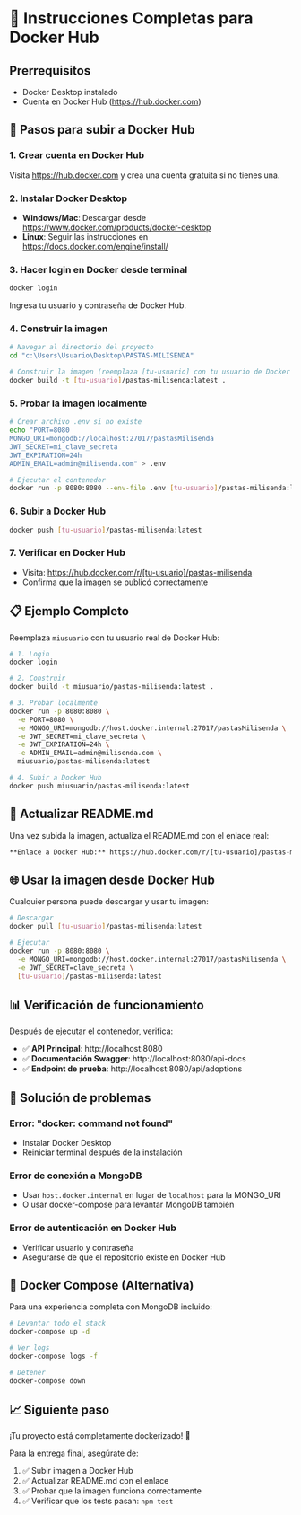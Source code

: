 # 🐳 Instrucciones Completas para Docker Hub

## Prerrequisitos
- Docker Desktop instalado
- Cuenta en Docker Hub (https://hub.docker.com)

## 🚀 Pasos para subir a Docker Hub

### 1. Crear cuenta en Docker Hub
Visita https://hub.docker.com y crea una cuenta gratuita si no tienes una.

### 2. Instalar Docker Desktop
- **Windows/Mac**: Descargar desde https://www.docker.com/products/docker-desktop
- **Linux**: Seguir las instrucciones en https://docs.docker.com/engine/install/

### 3. Hacer login en Docker desde terminal
```bash
docker login
```
Ingresa tu usuario y contraseña de Docker Hub.

### 4. Construir la imagen
```bash
# Navegar al directorio del proyecto
cd "c:\Users\Usuario\Desktop\PASTAS-MILISENDA"

# Construir la imagen (reemplaza [tu-usuario] con tu usuario de Docker Hub)
docker build -t [tu-usuario]/pastas-milisenda:latest .
```

### 5. Probar la imagen localmente
```bash
# Crear archivo .env si no existe
echo "PORT=8080
MONGO_URI=mongodb://localhost:27017/pastasMilisenda
JWT_SECRET=mi_clave_secreta
JWT_EXPIRATION=24h
ADMIN_EMAIL=admin@milisenda.com" > .env

# Ejecutar el contenedor
docker run -p 8080:8080 --env-file .env [tu-usuario]/pastas-milisenda:latest
```

### 6. Subir a Docker Hub
```bash
docker push [tu-usuario]/pastas-milisenda:latest
```

### 7. Verificar en Docker Hub
- Visita: https://hub.docker.com/r/[tu-usuario]/pastas-milisenda
- Confirma que la imagen se publicó correctamente

## 📋 Ejemplo Completo

Reemplaza `miusuario` con tu usuario real de Docker Hub:

```bash
# 1. Login
docker login

# 2. Construir
docker build -t miusuario/pastas-milisenda:latest .

# 3. Probar localmente
docker run -p 8080:8080 \
  -e PORT=8080 \
  -e MONGO_URI=mongodb://host.docker.internal:27017/pastasMilisenda \
  -e JWT_SECRET=mi_clave_secreta \
  -e JWT_EXPIRATION=24h \
  -e ADMIN_EMAIL=admin@milisenda.com \
  miusuario/pastas-milisenda:latest

# 4. Subir a Docker Hub
docker push miusuario/pastas-milisenda:latest
```

## 🔗 Actualizar README.md

Una vez subida la imagen, actualiza el README.md con el enlace real:

```markdown
**Enlace a Docker Hub:** https://hub.docker.com/r/[tu-usuario]/pastas-milisenda
```

## 🌐 Usar la imagen desde Docker Hub

Cualquier persona puede descargar y usar tu imagen:

```bash
# Descargar
docker pull [tu-usuario]/pastas-milisenda:latest

# Ejecutar
docker run -p 8080:8080 \
  -e MONGO_URI=mongodb://host.docker.internal:27017/pastasMilisenda \
  -e JWT_SECRET=clave_secreta \
  [tu-usuario]/pastas-milisenda:latest
```

## 📊 Verificación de funcionamiento

Después de ejecutar el contenedor, verifica:

- ✅ **API Principal**: http://localhost:8080
- ✅ **Documentación Swagger**: http://localhost:8080/api-docs
- ✅ **Endpoint de prueba**: http://localhost:8080/api/adoptions

## 🐛 Solución de problemas

### Error: "docker: command not found"
- Instalar Docker Desktop
- Reiniciar terminal después de la instalación

### Error de conexión a MongoDB
- Usar `host.docker.internal` en lugar de `localhost` para la MONGO_URI
- O usar docker-compose para levantar MongoDB también

### Error de autenticación en Docker Hub
- Verificar usuario y contraseña
- Asegurarse de que el repositorio existe en Docker Hub

## 🔄 Docker Compose (Alternativa)

Para una experiencia completa con MongoDB incluido:

```bash
# Levantar todo el stack
docker-compose up -d

# Ver logs
docker-compose logs -f

# Detener
docker-compose down
```

## 📈 Siguiente paso

¡Tu proyecto está completamente dockerizado! 🎉

Para la entrega final, asegúrate de:
1. ✅ Subir imagen a Docker Hub
2. ✅ Actualizar README.md con el enlace
3. ✅ Probar que la imagen funciona correctamente
4. ✅ Verificar que los tests pasan: `npm test`
